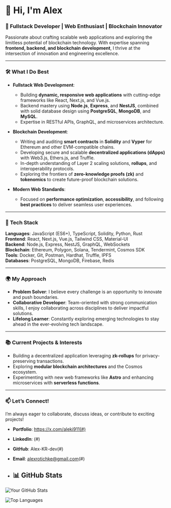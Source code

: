 # 👋 Hi, I'm Alex
### 🚀 Fullstack Developer | Web Enthusiast | Blockchain Innovator  

Passionate about crafting scalable web applications and exploring the limitless potential of blockchain technology. With expertise spanning **frontend, backend, and blockchain development**, I thrive at the intersection of innovation and engineering excellence.  

---

### 🛠 **What I Do Best**  
- **Fullstack Web Development**:  
  - Building **dynamic, responsive web applications** with cutting-edge frameworks like React, Next.js, and Vue.js.  
  - Backend mastery using **Node.js**, **Express**, and **NestJS**, combined with solid database design using **PostgreSQL**, **MongoDB**, and **MySQL**.  
  - Expertise in RESTful APIs, GraphQL, and microservices architecture.  

- **Blockchain Development**:  
  - Writing and auditing **smart contracts** in **Solidity** and **Vyper** for Ethereum and other EVM-compatible chains.  
  - Developing secure and scalable **decentralized applications (dApps)** with Web3.js, Ethers.js, and Truffle.  
  - In-depth understanding of Layer 2 scaling solutions, **rollups**, and interoperability protocols.  
  - Exploring the frontiers of **zero-knowledge proofs (zk)** and **tokenomics** to create future-proof blockchain solutions.  

- **Modern Web Standards**:  
  - Focused on **performance optimization**, **accessibility**, and following **best practices** to deliver seamless user experiences.  

---

### 🌟 **Tech Stack**  
**Languages**: JavaScript (ES6+), TypeScript, Solidity, Python, Rust  
**Frontend**: React, Next.js, Vue.js, Tailwind CSS, Material-UI  
**Backend**: Node.js, Express, NestJS, GraphQL, WebSockets  
**Blockchain**: Ethereum, Polygon, Solana, Tendermint, Cosmos SDK  
**Tools**: Docker, Git, Postman, Hardhat, Truffle, IPFS  
**Databases**: PostgreSQL, MongoDB, Firebase, Redis  

---

### 🌍 **My Approach**  
- **Problem Solver**: I believe every challenge is an opportunity to innovate and push boundaries.  
- **Collaborative Developer**: Team-oriented with strong communication skills, I enjoy collaborating across disciplines to deliver impactful solutions.  
- **Lifelong Learner**: Constantly exploring emerging technologies to stay ahead in the ever-evolving tech landscape.  

---

### 📚 **Current Projects & Interests**  
- Building a decentralized application leveraging **zk-rollups** for privacy-preserving transactions.  
- Exploring **modular blockchain architectures** and the Cosmos ecosystem.  
- Experimenting with new web frameworks like **Astro** and enhancing microservices with **serverless functions**.  

---

### 📫 **Let’s Connect!**  
I’m always eager to collaborate, discuss ideas, or contribute to exciting projects!  
- **Portfolio**: https://x.com/aleki911(#)  
- **LinkedIn**: (#)  
- **GitHub**: Alex-KR-dev(#)  
- **Email**: alexrotichke@gmail.com(#)

- ## 📊 GitHub Stats  

![Your GitHub Stats](https://github-readme-stats.vercel.app/api?username=Alex-KR-dev&show_icons=true&theme=radical)

![Top Languages](https://github-readme-stats.vercel.app/api/top-langs/?username=Alex-KR-dev&layout=compact&theme=radical)

